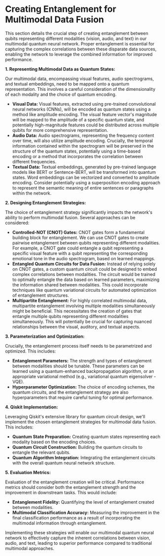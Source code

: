 # Creating Entanglement for Multimodal Data Fusion

This section details the crucial step of creating entanglement between qubits representing different modalities (vision, audio, and text) in our multimodal quantum neural network.  Proper entanglement is essential for capturing the complex correlations between these disparate data sources, enabling the network to leverage the combined information for improved performance.

**1. Representing Multimodal Data as Quantum States:**

Our multimodal data, encompassing visual features, audio spectrograms, and textual embeddings, need to be mapped onto a quantum representation. This involves a careful consideration of the dimensionality of each modality and the choice of quantum encoding.

* **Visual Data:**  Visual features, extracted using pre-trained convolutional neural networks (CNNs), will be encoded as quantum states using a method like amplitude encoding.  The visual feature vector's magnitude will be mapped to the amplitude of a specific quantum state, and potentially high-magnitude features could be distributed across multiple qubits for more comprehensive representation.
* **Audio Data:**  Audio spectrograms, representing the frequency content over time, will also utilize amplitude encoding.  Crucially, the temporal information contained within the spectrogram will be preserved in the structure of the quantum states, potentially using a time-based encoding or a method that incorporates the correlation between different frequencies.
* **Textual Data:**  Textual embeddings, generated by pre-trained language models like BERT or Sentence-BERT, will be transformed into quantum states.  Word embeddings can be vectorized and converted to amplitude encoding.  Consider potentially using a superposition encoding approach to represent the semantic meaning of entire sentences or paragraphs within the network.

**2. Designing Entanglement Strategies:**

The choice of entanglement strategy significantly impacts the network's ability to perform multimodal fusion. Several approaches can be considered:

* **Controlled-NOT (CNOT) Gates:**  CNOT gates form a fundamental building block for entanglement.  We can use CNOT gates to create pairwise entanglement between qubits representing different modalities.  For example, a CNOT gate could entangle a qubit representing a specific visual feature with a qubit representing the corresponding emotional tone in the audio spectrogram, based on learned mappings.
* **Entangled Quantum Circuits for Data Fusion:** Instead of relying solely on CNOT gates, a custom quantum circuit could be designed to embed complex correlations between modalities.  The circuit would be trained to optimally entangle the data based on learned parameters, maximizing the information shared between modalities. This could incorporate techniques like quantum variational circuits for automated optimization of entanglement structures.
* **Multipartite Entanglement:**  For highly correlated multimodal data, multipartite entanglement involving multiple modalities simultaneously might be beneficial. This necessitates the creation of gates that entangle multiple qubits representing different modalities simultaneously. This will potentially be crucial for capturing nuanced relationships between the visual, auditory, and textual aspects.


**3. Parameterization and Optimization:**

Crucially, the entanglement process itself needs to be parametrized and optimized. This includes:

* **Entanglement Parameters:** The strength and types of entanglement between modalities should be tunable. These parameters can be learned using a quantum-enhanced backpropagation algorithm, or an appropriate variational method (e.g., variational quantum eigensolver - VQE).
* **Hyperparameter Optimization:**  The choice of encoding schemes, the quantum circuits, and the entanglement strategy are also hyperparameters that require careful tuning for optimal performance.

**4. Qiskit Implementation:**

Leveraging Qiskit's extensive library for quantum circuit design, we'll implement the chosen entanglement strategies for multimodal data fusion. This includes:

* **Quantum State Preparation:**  Creating quantum states representing each modality based on the encoding choices.
* **Quantum Circuit Construction:**  Building the quantum circuits to entangle the relevant qubits.
* **Quantum Algorithm Integration:**  Integrating the entanglement circuits with the overall quantum neural network structure.

**5. Evaluation Metrics:**

Evaluation of the entanglement creation will be critical.  Performance metrics should consider both the entanglement strength and the improvement in downstream tasks.  This would include:

* **Entanglement Fidelity:**  Quantifying the level of entanglement created between modalities.
* **Multimodal Classification Accuracy:**  Measuring the improvement in the final classification performance as a result of incorporating the multimodal information through entanglement.

Implementing these strategies will enable our multimodal quantum neural network to effectively capture the inherent correlations between vision, audio, and text, leading to superior performance compared to traditional multimodal approaches.


<a id='chapter-3-subchapter-5'></a>
